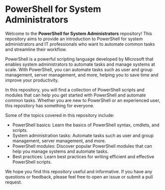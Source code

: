 # PowerShell for System Administrators

Welcome to the **PowerShell for System Administrators** repository! This repository aims to provide an introduction to PowerShell for system administrators and IT professionals who want to automate common tasks and streamline their workflow.

PowerShell is a powerful scripting language developed by Microsoft that enables system administrators to automate tasks and manage systems at scale. With PowerShell, you can automate tasks such as user and group management, server management, and more, helping you to save time and improve your productivity.

In this repository, you will find a collection of PowerShell scripts and modules that can help you get started with PowerShell and automate common tasks. Whether you are new to PowerShell or an experienced user, this repository has something for everyone.

Some of the topics covered in this repository include:

- PowerShell basics: Learn the basics of PowerShell syntax, cmdlets, and scripts.
- System administration tasks: Automate tasks such as user and group management, server management, and more.
- PowerShell modules: Discover popular PowerShell modules that can help you manage systems and automate tasks.
- Best practices: Learn best practices for writing efficient and effective PowerShell scripts.

We hope you find this repository useful and informative. If you have any questions or feedback, please feel free to open an issue or submit a pull request.
